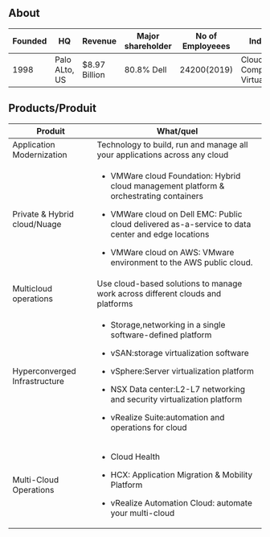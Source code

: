 ## About

| Founded | HQ | Revenue | Major shareholder | No of Employeees | Industry | Acquisitions | CEO |
| --- | --- | --- | --- | --- | --- | --- | --- |
| 1998 | Palo ALto, US | $8.97 Billion | 80.8% Dell | 24200(2019) | Cloud Computing & Virtualization | 40 | P. Gelsinger |

## Products/Produit

| Produit | What/quel |
| --- | --- |
| Application Modernization | Technology to build, run and manage all your applications across any cloud |
| Private & Hybrid cloud/Nuage | <ul><li>VMWare cloud Foundation: Hybrid cloud management platform & orchestrating containers</li></ul> <ul><li>VMWare cloud on Dell EMC:  Public cloud delivered as-a-service to data center and edge locations</li></ul> <ul><li>VMWare cloud on AWS:  VMware environment to the AWS public cloud.</li></ul> |
| Multicloud operations | Use cloud-based solutions to manage work across different clouds and platforms |
| Hyperconverged Infrastructure | <ul><li>Storage,networking in a single software-defined platform</li></ul> <ul><li>vSAN:storage virtualization software</li></ul> <ul><li>vSphere:Server virtualization platform</li></ul> <ul><li>NSX Data center:L2-L7 networking and security virtualization platform</li></ul> <ul><li>vRealize Suite:automation and operations for cloud</li></ul>|
| Multi-Cloud Operations | <ul><li>Cloud Health</li></ul> <ul><li>HCX: Application Migration & Mobility Platform</li></ul> <ul><li>vRealize Automation Cloud: automate your multi-cloud</li></ul> |
